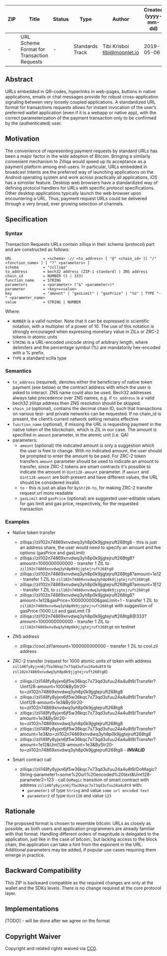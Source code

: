 | ZIP | Title                                      | Status | Type            | Author                         | Created (yyyy-mm-dd) | Updated (yyyy-mm-dd) |
| --- | ------------------------------------------ | ------ | --------------- | ------------------------------ | -------------------- | -------------------- |
| -   | URL Scheme Format for Transaction Requests | -      | Standards Track | Tibi Krisboi <tibi@moonlet.io> | 2019-05-06           | 2019-05-06           |

## Abstract

URLs embedded in QR-codes, hyperlinks in web-pages, buttons in native applications, emails or chat messages provide for robust cross-application signaling between very loosely coupled applications. A standardized URL format for transactions requests allows for instant invocation of the user’s preferred wallet application (even if it is a webapp or native app), with the correct parameterization of the payment transaction only to be confirmed by the (authenticated) user.

## Motivation

The convenience of representing payment requests by standard URLs has been a major factor in the wide adoption of Bitcoin. Bringing a similarly convenient mechanism to Zilliqa would speed up its acceptance as a payment platform among end-users. In particular, URLs embedded in broadcast Intents are the preferred way of launching applications on the Android operating system and work across practically all applications, iOS has a simmilar feature. Desktop web browsers have a standardized way of defining protocol handlers for URLs with specific protocol specifications. Other desktop applications typically launch the web browser upon encountering a URL. Thus, payment request URLs could be delivered through a very broad, ever growing selection of channels.

## Specification

### Syntax

Transaction Requests URLs contain zilliqa in their schema (protocol) part and are constructed as follows:

```
URL              = <schema> :// <to_address> [ "@" <chain_id> ][ "/" <function_name> ] [ "?" <parameters> ]
schema           = "zilliqa"
to_address       = bech32 address (ZIP-1 standard) | ZNS address
chain_id         = NUMBER (1 | 333)
function_name    = STRING
parameters       = <parameter> ("&" <parameter>)*
parameter        = <key>=<value>
key              = "amount" | "gasLimit" | "gasPrice" | "to" | TYPE "-" <parameter_name>
value            = STRING | NUMBER
```

Where:

- `NUMBER` is a valid number. Note that it can be expressed in scientific notation, with a multiplier of a power of 10. The use of this notation is strongly encouraged when expressing monetary value in ZILs or ZRC-2 tokens in atomic units
- `STRING` is a URL-encoded unicode string of arbitrary length, where delimiters and the percentage symbol (%) are mandatorily hex-encoded with a % prefix.
- `TYPE` a standard scilla type

### Semantics

- `to_address` (required), denotes either the beneficiary of native token payment (see below) or the contract address with which the user is asked to interact. ZNS name could also be used. Bech32 addresses always take precedence over ZNS names, e.g. if `to_address` is a valid bech32 zilliqa address then ZNS resolution should be skipped.
- `chain_id` (optional), contains the decimal chain ID, such that transactions on various test- and private networks can be requested. If no chain_id is present, the client’s current network setting remains effective
- `function_name` (optional), if missing the URL is requesting payment in the native token of the blockchain, which is ZIL in our case. The amount is specified in `amount` parameter, in the atomic unit (i.e. QA)
- parameters:
  - `amount` (optional) the indicated amount is only a suggestion which the user is free to change. With no indicated amount, the user should be prompted to enter the amount to be paid. For ZRC-2 token transfers `amount` parameter should be used to indicate an amount to transfer, since ZRC-2 tokens are smart contracts it's possible to indicate the amount in `Uint128-amount` parameter. If `amount` and `Uint128-amount` are both present and have different values, the URL should be considered invalid.
  - `to` - this is just an alias for `ByStr20-to`, for making ZRC-2 transfer request url more readable
  - `gasLimit` and `gasPrice` (optional) are suggested user-editable values for gas limit and gas price, respectively, for the requested transaction

### Examples

- Native token transfer

  - zilliqa://zil102n74869xnvdwq3yh8p0k9jjgtejruft268tg8 - this is just an address share, the user would need to specify an amount and fee options (gasPrice and gasLimit)
  - zilliqa://zil102n74869xnvdwq3yh8p0k9jjgtejruft268tg8?amount=1000000000000 - transfer 1 ZIL to `zil102n74869xnvdwq3yh8p0k9jjgtejruft268tg8`
  - zilliqa://zil102n74869xnvdwq3yh8p0k9jjgtejruft268tg8?amount=1e12 - transfer 1 ZIL to `zil102n74869xnvdwq3yh8p0k9jjgtejruft268tg8`
  - zilliqa://zil102n74869xnvdwq3yh8p0k9jjgtejruft268tg8?amount=1E12 - transfer 1 ZIL to `zil102n74869xnvdwq3yh8p0k9jjgtejruft268tg8`
  - zilliqa://zil102n74869xnvdwq3yh8p0k9jjgtejruft268tg8?amount=1e12&gasPrice=1000000000&gasLimit=1 - transfer 1 ZIL to `zil102n74869xnvdwq3yh8p0k9jjgtejruft268tg8` with suggestion of gasPrice (1000 Li) and gasLimit (1)
  - zilliqa://zil102n74869xnvdwq3yh8p0k9jjgtejruft268tg8@333?amount=1000000000000 - transfer 1 ZIL to `zil102n74869xnvdwq3yh8p0k9jjgtejruft268tg8` on testnet

- ZNS address

  - zilliqa://cool.zil?amount=1000000000000 - transfer 1 ZIL to cool.zil address

- ZRC-2 transfer (request for 1000 atomic units of token with address `zil148fy8yjxn6jf5w36kqc7x73qd3ufuu24a4u8t9` to `zil102n74869xnvdwq3yh8p0k9jjgtejruft268tg8`)

  - zilliqa://zil148fy8yjxn6jf5w36kqc7x73qd3ufuu24a4u8t9/Transfer?Uint128-amount=1000&ByStr20-to=zil102n74869xnvdwq3yh8p0k9jjgtejruft268tg8
  - zilliqa://zil148fy8yjxn6jf5w36kqc7x73qd3ufuu24a4u8t9/Transfer?Uint128-amount=1e3&ByStr20-to=zil102n74869xnvdwq3yh8p0k9jjgtejruft268tg8
  - zilliqa://zil148fy8yjxn6jf5w36kqc7x73qd3ufuu24a4u8t9/Transfer?amount=1e3&ByStr20-to=zil102n74869xnvdwq3yh8p0k9jjgtejruft268tg8
  - zilliqa://zil148fy8yjxn6jf5w36kqc7x73qd3ufuu24a4u8t9/Transfer?amount=1e3&to=zil102n74869xnvdwq3yh8p0k9jjgtejruft268tg8
  - zilliqa://zil148fy8yjxn6jf5w36kqc7x73qd3ufuu24a4u8t9/Transfer?amount=1e12&Uint128-amount=1e3&ByStr20-to=zil102n74869xnvdwq3yh8p0k9jjgtejruft268tg8 - **_INVALID_**

- Smart contract call
  - zilliqa://zil148fy8yjxn6jf5w36kqc7x73qd3ufuu24a4u8t9/DoMagic?String-parameter1=some%20url%20encoded%20text&Uint128-parameter2=123 - call `DoMagic` transition of smart contract with address `zil148fy8yjxn6jf5w36kqc7x73qd3ufuu24a4u8t9` with:
    - `parameter1` of type `String` and value `some url encoded text`
    - `parameter2` of type `Uint128` and value `123`

## Rationale

The proposed format is chosen to resemble bitcoin: URLs as closely as possible, as both users and application programmers are already familiar with that format. Handling different orders of magnitude is delegated to the application, just like in the case of bitcoin:, but lacking access to the block chain, the application can take a hint from the exponent in the URL. Additional parameters may be added, if popular use cases requiring them emerge in practice.

## Backward Compatibility

This ZIP is backward compatible as the required changes are only at the wallet and the SDKs levels. There is no change required at the core protocol layer.

## Implementations

[TODO] - will be done after we agree on the format

## Copyright Waiver

Copyright and related rights waived via [CC0](https://creativecommons.org/publicdomain/zero/1.0/).

